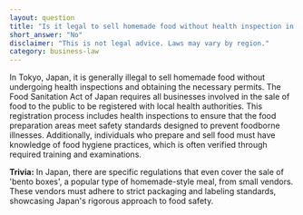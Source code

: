 ```yaml
---
layout: question
title: "Is it legal to sell homemade food without health inspection in Tokyo, Japan?"
short_answer: "No"
disclaimer: "This is not legal advice. Laws may vary by region."
category: business-law
---
```

In Tokyo, Japan, it is generally illegal to sell homemade food without undergoing health inspections and obtaining the necessary permits. The Food Sanitation Act of Japan requires all businesses involved in the sale of food to the public to be registered with local health authorities. This registration process includes health inspections to ensure that the food preparation areas meet safety standards designed to prevent foodborne illnesses. Additionally, individuals who prepare and sell food must have knowledge of food hygiene practices, which is often verified through required training and examinations.

**Trivia:** In Japan, there are specific regulations that even cover the sale of 'bento boxes', a popular type of homemade-style meal, from small vendors. These vendors must adhere to strict packaging and labeling standards, showcasing Japan's rigorous approach to food safety.
